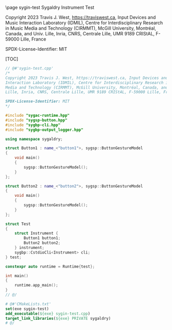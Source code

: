 \page sygin-test Sygaldry Instrument Test

Copyright 2023 Travis J. West, https://traviswest.ca, Input Devices and Music
Interaction Laboratory (IDMIL), Centre for Interdisciplinary Research in Music
Media and Technology (CIRMMT), McGill University, Montréal, Canada, and Univ.
Lille, Inria, CNRS, Centrale Lille, UMR 9189 CRIStAL, F-59000 Lille, France

SPDX-License-Identifier: MIT

[TOC]

```cpp
// @#'sygin-test.cpp'
/*
Copyright 2023 Travis J. West, https://traviswest.ca, Input Devices and Music
Interaction Laboratory (IDMIL), Centre for Interdisciplinary Research in Music
Media and Technology (CIRMMT), McGill University, Montréal, Canada, and Univ.
Lille, Inria, CNRS, Centrale Lille, UMR 9189 CRIStAL, F-59000 Lille, France

SPDX-License-Identifier: MIT
*/

#include "sygac-runtime.hpp"
#include "sygsp-button.hpp"
#include "sygbp-cli.hpp"
#include "sygbp-output_logger.hpp"

using namespace sygaldry;

struct Button1 : name_<"button1">, sygsp::ButtonGestureModel
{
    void main()
    {
        sygsp::ButtonGestureModel();
    }
};

struct Button2 : name_<"button2">, sygsp::ButtonGestureModel
{
    void main()
    {
        sygsp::ButtonGestureModel();
    }
};

struct Test
{
    struct Instrument {
        Button1 button1;
        Button2 button2;
    } instrument;
    sygbp::CstdioCli<Instrument> cli;
} test;

constexpr auto runtime = Runtime{test};

int main()
{
    runtime.app_main();
}
// @/
```

```cmake
# @#'CMakeLists.txt'
set(exe sygin-test)
add_executable(${exe} sygin-test.cpp)
target_link_libraries(${exe} PRIVATE sygaldry)
# @/
```
